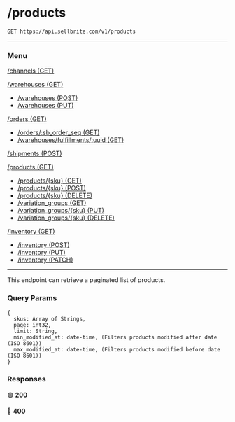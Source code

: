 # /products

```
GET https://api.sellbrite.com/v1/products
```

---

### Menu

[/channels (GET)](channels)

[/warehouses (GET)](warehouses)
  * [/warehouses (POST)](warehouses-post)
  * [/warehouses (PUT)](warehouses-put)

[/orders (GET)](orders)
  * [/orders/:sb_order_seq (GET)](orders-sb-order)
  * [/warehouses/fulfillments/:uuid (GET)](orders-fulfillments)

[/shipments (POST)](shipments)

[/products (GET)](products)
  * [/products/{sku} (GET)](products-sku-get)
  * [/products/{sku} (POST)](products-sku-post)
  * [/products/{sku} (DELETE)](products-sku-delete)
  * [/variation_groups (GET)](products-variation-groups)
  * [/variation_groups/{sku} (PUT)](products-variation-groups-put)
  * [/variation_groups/{sku} (DELETE)](products-variation-groups-delete)
  
[/inventory (GET)](inventory)
  * [/inventory (POST)](inventory-post)
  * [/inventory (PUT)](inventory-put)
  * [/inventory (PATCH)](inventory-patch)
  
---

This endpoint can retrieve a paginated list of products.

### Query Params

```
{
  skus: Array of Strings,
  page: int32,
  limit: String,
  min_modified_at: date-time, (Filters products modified after date (ISO 8601))
  max_modified_at: date-time, (Filters products modified before date (ISO 8601))
}
```

### Responses

🟢 **200** 

🔴 **400** 

